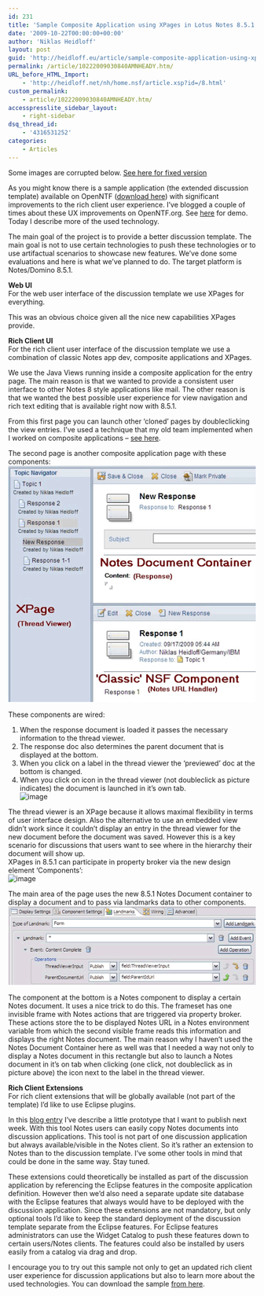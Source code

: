 ```yaml
---
id: 231
title: 'Sample Composite Application using XPages in Lotus Notes 8.5.1'
date: '2009-10-22T00:00:00+00:00'
author: 'Niklas Heidloff'
layout: post
guid: 'http://heidloff.eu/article/sample-composite-application-using-xpages-in-lotus-notes-8-5-1/'
permalink: /article/10222009030840AMNHEADY.htm/
URL_before_HTML_Import:
    - 'http://heidloff.net/nh/home.nsf/article.xsp?id=/8.html'
custom_permalink:
    - article/10222009030840AMNHEADY.htm/
accesspresslite_sidebar_layout:
    - right-sidebar
dsq_thread_id:
    - '4316531252'
categories:
    - Articles
---
```


 Some images are corrupted below. [See here for fixed version](http://planetlotus.org/5b0784)

As you might know there is a sample application (the extended discussion template) available on OpenNTF ([download here](http://www.openntf.org/Projects/pmt.nsf/1af5f59bae92986c85256bae000f898c/bbadb19d253f7df186257656002410c3!OpenDocument)) with significant improvements to the rich client user experience. I’ve blogged a couple of times about these UX improvements on OpenNTF.org. See [here](http://www.youtube.com/watch?v=1Rih-UlqYNQ) for demo. Today I describe more of the used technology.

 The main goal of the project is to provide a better discussion template. The main goal is not to use certain technologies to push these technologies or to use artifactual scenarios to showcase new features. We’ve done some evaluations and here is what we’ve planned to do. The target platform is Notes/Domino 8.5.1.

 **Web UI**   
 For the web user interface of the discussion template we use XPages for everything.

 This was an obvious choice given all the nice new capabilities XPages provide.

 **Rich Client UI**   
 For the rich client user interface of the discussion template we use a combination of classic Notes app dev, composite applications and XPages.

 We use the Java Views running inside a composite application for the entry page. The main reason is that we wanted to provide a consistent user interface to other Notes 8 style applications like mail. The other reason is that we wanted the best possible user experience for view navigation and rich text editing that is available right now with 8.5.1.

 From this first page you can launch other ‘cloned’ pages by doubleclicking the view entries. I’ve used a technique that my old team implemented when I worked on composite applications – [see here](http://www-10.lotus.com/ldd/compappwiki.nsf/dx/opening-notes-documents-on-pages).

 The second page is another composite application page with these components:   
![image](/assets/img/2009/10/1_08347FCC0834ACC0003318B285257657.gif)

 These components are wired:   
 1. When the response document is loaded it passes the necessary information to the thread viewer.   
 2. The response doc also determines the parent document that is displayed at the bottom.   
 3. When you click on a label in the thread viewer the ‘previewed’ doc at the bottom is changed.   
 4. When you click on icon in the thread viewer (not doubleclick as picture indicates) the document is launched in it’s own tab.   
![image](/assets/img/2009/10/1_0834860C0834ACC0003318B285257657.gif)

 The thread viewer is an XPage because it allows maximal flexibility in terms of user interface design. Also the alternative to use an embedded view didn’t work since it couldn’t display an entry in the thread viewer for the new document before the document was saved. However this is a key scenario for discussions that users want to see where in the hierarchy their document will show up.   
 XPages in 8.5.1 can participate in property broker via the new design element ‘Components’:   
![image](/assets/img/2009/10/1_08348BB40834ACC0003318B285257657.gif)

 The main area of the page uses the new 8.5.1 Notes Document container to display a document and to pass via landmarks data to other components.   
![image](/assets/img/2009/10/1_08348ED80834ACC0003318B285257657.gif)

 The component at the bottom is a Notes component to display a certain Notes document. It uses a nice trick to do this. The frameset has one invisible frame with Notes actions that are triggered via property broker. These actions store the to be displayed Notes URL in a Notes environment variable from which the second visible frame reads this information and displays the right Notes document. The main reason why I haven’t used the Notes Document Container here as well was that I needed a way not only to display a Notes document in this rectangle but also to launch a Notes document in it’s on tab when clicking (one click, not doubleclick as in picture above) the icon next to the label in the thread viewer.

 **Rich Client Extensions**   
 For rich client extensions that will be globally available (not part of the template) I’d like to use Eclipse plugins.

 In this [blog entry](http://www.openntf.org/blogs/openntf.nsf/d6plinks/NHEF-7WVDR4) I’ve describe a little prototype that I want to publish next week. With this tool Notes users can easily copy Notes documents into discussion applications. This tool is not part of one discussion application but always available/visible in the Notes client. So it’s rather an extension to Notes than to the discussion template. I’ve some other tools in mind that could be done in the same way. Stay tuned.

 These extensions could theoretically be installed as part of the discussion application by referencing the Eclipse features in the composite application definition. However then we’d also need a separate update site database with the Eclipse features that always would have to be deployed with the discussion application. Since these extensions are not mandatory, but only optional tools I’d like to keep the standard deployment of the discussion template separate from the Eclipse features. For Eclipse features administrators can use the Widget Catalog to push these features down to certain users/Notes clients. The features could also be installed by users easily from a catalog via drag and drop.

 I encourage you to try out this sample not only to get an updated rich client user experience for discussion applications but also to learn more about the used technologies. You can download the sample [from here](http://www.openntf.org/Projects/pmt.nsf/1af5f59bae92986c85256bae000f898c/bbadb19d253f7df186257656002410c3!OpenDocument).